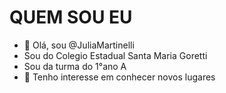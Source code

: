 # QUEM SOU EU 

- 👋 Olá, sou @JuliaMartinelli 
- Sou do Colegio Estadual Santa Maria Goretti 
- Sou da turma do 1°ano A
- 👀 Tenho interesse em conhecer novos lugares
 



<!---
JuliaMartinelli/JuliaMartinelli is a ✨ special ✨ repository because its `README.md` (this file) appears on your GitHub profile.
You can click the Preview link to take a look at your changes.
--->
